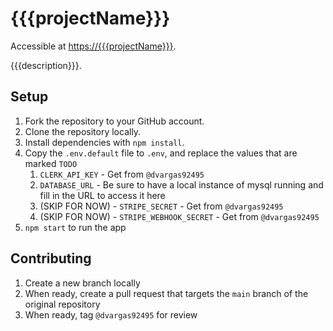 # {{{projectName}}}

Accessible at [https://{{{projectName}}}](https://{{{projectName}}}). 

{{{description}}}.

## Setup

1. Fork the repository to your GitHub account.
1. Clone the repository locally.
1. Install dependencies with `npm install`.
1. Copy the `.env.default` file to `.env`, and replace the values that are marked `TODO`
    1. `CLERK_API_KEY` - Get from `@dvargas92495`
    1. `DATABASE_URL` - Be sure to have a local instance of mysql running and fill in the URL to access it here
    1. (SKIP FOR NOW) - `STRIPE_SECRET` - Get from `@dvargas92495`
    1. (SKIP FOR NOW) - `STRIPE_WEBHOOK_SECRET` - Get from `@dvargas92495`
1. `npm start` to run the app

## Contributing

1. Create a new branch locally
1. When ready, create a pull request that targets the `main` branch of the original repository
1. When ready, tag `@dvargas92495` for review

